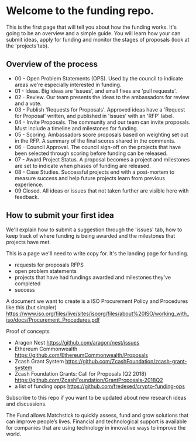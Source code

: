# Welcome to the funding repo.

This is the first page that will tell you about how the funding works. It's going to be an overview and a simple guide. You will learn how your can submit ideas, apply for funding and monitor the stages of proposals (look at the 'projects'tab).

## Overview of the process

* 00 - Open Problem Statements (OPS). Used by the council to indicate areas we're especially interested in funding.
* 01 - Ideas. Big ideas are 'issues', and small fixes are 'pull requests'.
* 02 - Review. Our team presents the ideas to the ambassadors for review and a vote.
* 03 - Publish 'Requests for Proposals'. Approved ideas have a 'Request for Proposal' written, and published in 'issues' with an 'RFP' label.
* 04 - Invite Proposals. The community and our team can invite proposals. Must include a timeline and milestones for funding.
* 05 - Scoring. Ambassadors score proposals based on weighting set out in the RFP. A summary of the final scores shared in the comments.
* 06 - Council Approval. The council sign-off on the projects that have been selected through scoring before funding can be released.
* 07 - Award Project Status. A proposal becomes a project and milestones are set to indicate when phases of funding are released. 
* 08 - Case Studies. Successful projects end with a post-mortem to measure success and help future projects learn from previous experience.
* 09 Closed. All ideas or issues that not taken further are visible here with feedback.

## How to submit your first idea

We'll explain how to submit a suggestion through the 'issues' tab, how to keep track of where funding is being awarded and the milestones that projects have met.

This is a page we'll need to write copy for. It's the landing page for funding.

- requests for proposals RFPS
- open problem statements
- projects that have had fundings awarded and milestones they've completed
- success 

A document we want to create is a ISO Procurement Policy and Procedures like this (but simpler)  https://www.iso.org/files/live/sites/isoorg/files/about%20ISO/working_with_iso/docs/Procurement_Procedures.pdf

Proof of concepts
* Aragon Nest https://github.com/aragon/nest/issues
* Ethereum Commonwealth https://github.com/EthereumCommonwealth/Proposals
* Zcash Grant System https://github.com/ZcashFoundation/zcash-grant-system
* Zcash Foundation Grants: Call for Proposals (Q2 2018) https://github.com/ZcashFoundation/GrantProposals-2018Q2
* a list of funding opps https://github.com/fredexed/crypto-funding-ops

Subscribe to this repo if you want to be updated about new research ideas and discussions.

The Fund allows Matchstick to quickly assess, fund and grow solutions that can improve people’s lives. Financial and technological support is available for companies that are using technology in innovative ways to improve the world.
